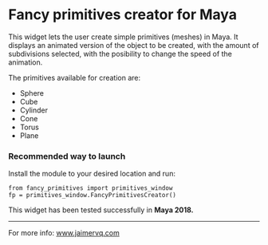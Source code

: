 # Fancy primitives creator for Maya

This widget lets the user create simple primitives (meshes) in Maya. It displays an animated version of the object to be created, with the amount of subdivisions selected, with the posibility to change the speed of the animation.

The primitives available for creation are:

- Sphere
- Cube
- Cylinder
- Cone
- Torus
- Plane

### Recommended way to launch
Install the module to your desired location and run:
```
from fancy_primitives import primitives_window
fp = primitives_window.FancyPrimitivesCreator()
```

This widget has been tested successfully in **Maya 2018.**
***

For more info: www.jaimervq.com
